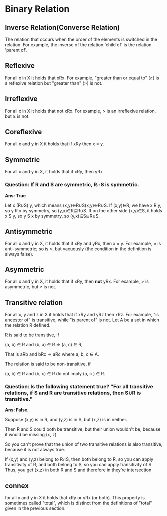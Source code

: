 # Binary Relation
## Inverse Relation(Converse Relation)
The relation that occurs when the order of the elements is switched in the relation. For example, the inverse of the relation 'child of' is the relation 'parent of'.

## Reflexive
For all x in X it holds that xRx. For example, "greater than or equal to" (≥) is a reflexive relation but "greater than" (>) is not.
## Irreflexive
For all x in X it holds that not xRx. For example, > is an irreflexive relation, but ≥ is not.
## Coreflexive
For all x and y in X it holds that if xRy then x = y.
## Symmetric
For all x and y in X, it holds that if xRy, then yRx
### Question: If R and S are symmetric, R∩S is symmetric.
**Ans: True**

Let x (R∪S) y, which means (x,y)∈R∪S(x,y)∈R∪S. If (x,y)∈R, we have x R y, so y R x by symmetry, so (y,x)∈R⊆R∪S. If on the other side (x,y)∈S, it holds x S y, so y S x by symmetry, so (y,x)∈S⊆R∪S.
## Antisymmetric
For all x and y in X, it holds that if xRy and yRx, then x = y. For example, ≥ is anti-symmetric; so is >, but vacuously (the condition in the definition is always false).
## Asymmetric
For all x and y in X, it holds that if xRy, then **not** yRx. For example, > is asymmetric, but ≥ is not.
## Transitive relation
For all x, y and z in X it holds that if xRy and yRz then xRz. For example, "is ancestor of" is transitive, while "is parent of" is not.
Let A be a set in which the relation R defined.

R is said to be transitive, if

(a, b) ∈ R and (b, a) ∈ R ⇒ (a, c) ∈ R,

That is aRb and bRc ⇒ aRc where a, b, c ∈ A.

The relation is said to be non-transitive, if

(a, b) ∈ R and (b, c) ∈ R do not imply (a, c ) ∈ R.

### Question: Is the following statement true? "For all transitive relations, if S and R are transitive relations, then S∪R is transitive."
**Ans: False.**

Suppose (x,y) is in R, and (y,z) is in S, but (x,z) is in neither.

Then R and S could both be transitive, but  their union wouldn't be, because it would be missing (x, z).

So you can't prove that the union of two transitive relations is also transitive, because it is not always true.

If ⟨x,y⟩ and ⟨y,z⟩ belong to R∩S, then both belong to R, so you can apply transitivity of R, and both belong to S, so you can apply transitivity of S. Thus, you get ⟨x,z⟩ in both R and S and therefore in they’re intersection

## connex
for all x and y in X it holds that xRy or yRx (or both). This property is sometimes called "total", which is distinct from the definitions of "total" given in the previous section.
